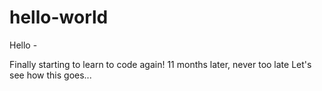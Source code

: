 # hello-world

Hello -

Finally starting to learn to code again!
11 months later, never too late
Let's see how this goes...
